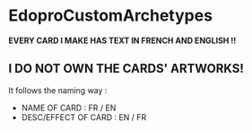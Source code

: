 # EdoproCustomArchetypes
**EVERY CARD I MAKE HAS TEXT IN FRENCH AND ENGLISH !!**<br>
## **I DO NOT OWN THE CARDS' ARTWORKS!**
It follows the naming way :<br>
<ul>
  <li>NAME OF CARD : FR / EN</li>
  <li>DESC/EFFECT OF CARD : EN / FR</li>
</ul>
